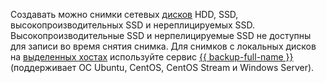 Создавать можно снимки сетевых [дисков](../../compute/concepts/disk.md#disks_types) HDD, SSD, высокопроизводительных SSD и нереплицируемых SSD. Высокопроизводительные SSD и нерпелицируемые SSD не доступны для записи во время снятия снимка. Для снимков с локальных дисков на [выделенных хостах](../../compute/concepts/dedicated-host.md) используйте сервис [{{ backup-full-name }}](../../backup/) (поддерживает ОС Ubuntu, CentOS, CentOS Stream и Windows Server).